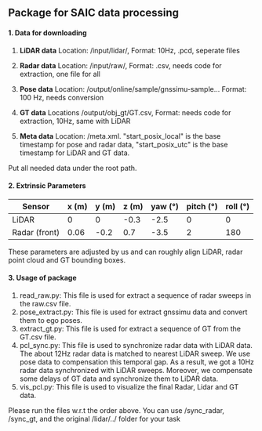 ## Package for SAIC data processing



#### 1. Data for downloading

1. **LiDAR data**  Location: /input/lidar/, Format: 10Hz, .pcd, seperate files

2.  **Radar data**  Location: /input/raw/, Format: .csv, needs code for extraction, one file for all
3.  **Pose data** Location: /output/online/sample/gnssimu-sample... Format: 100 Hz, needs conversion
4.  **GT data** Locations /output/obj_gt/GT.csv,  Format: needs code for extraction,  10Hz, same with LiDAR
5.  **Meta data** Location: /meta.xml. "start_posix_local" is the base timestamp for pose and radar data, "start_posix_utc" is the base timestamp for LiDAR and GT data.

Put all needed data under the root path.



#### 2. Extrinsic Parameters 

| Sensor        | x (m) | y (m) | z (m) | yaw (°) | pitch (°) | roll (°) |
| ------------- | ----- | ----- | ----- | ------- | --------- | -------- |
| LiDAR         | 0     | 0     | -0.3  | -2.5    | 0         | 0        |
| Radar (front) | 0.06  | -0.2  | 0.7   | -3.5    | 2         | 180      |

These parameters are adjusted by us and can roughly align LiDAR, radar point cloud and GT bounding boxes.



#### 3. Usage of package

1. read_raw.py: This file is used for extract a sequence of radar sweeps in the raw.csv file. 
2. pose_extract.py: This file is used for extract gnssimu data and convert them to ego poses.
3. extract_gt.py: This file is used for extract a sequence of GT from the GT.csv file. 
4. pcl_sync.py: This file is used to synchronize radar data with LiDAR data. The about 12Hz radar data is matched to nearest LiDAR sweep. We use pose data to compensation this temporal gap. As a result, we got a 10Hz radar data synchronized with LiDAR sweeps. Moreover, we compensate some delays of GT data and synchronize them to LiDAR data.
5. vis_pcl.py: This file is used to visualize the final Radar, Lidar and GT data. 

Please run the files w.r.t the order above. You can use /sync_radar, /sync_gt, and the original /lidar/../ folder for your task

